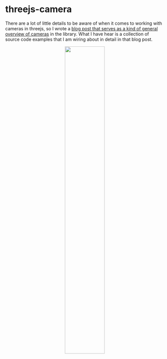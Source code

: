 # threejs-camera

There are a lot of little details to be aware of when it comes to working with cameras in threejs, so I wrote a [blog post that serves as a kind of general overview of cameras](https://dustinpfister.github.io/2018/04/06/threejs-camera/) in the library. What I have hear is a collection of source code examples that I am wiring about in detail in that blog post.

<div align="center">
      <a href="https://www.youtube.com/watch?v=M-ouXl_5QA0">
         <img src="https://img.youtube.com/vi/M-ouXl_5QA0/0.jpg" style="width:50%;">
      </a>
</div>

